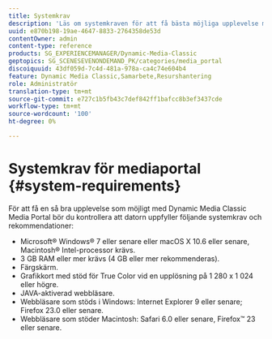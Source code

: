 ```yaml
---
title: Systemkrav
description: 'Läs om systemkraven för att få bästa möjliga upplevelse med Media Portal. '
uuid: e870b198-19ae-4647-8833-2764358de53d
contentOwner: admin
content-type: reference
products: SG_EXPERIENCEMANAGER/Dynamic-Media-Classic
geptopics: SG_SCENESEVENONDEMAND_PK/categories/media_portal
discoiquuid: 43df059d-7c4d-481a-978a-ca4c74e604b4
feature: Dynamic Media Classic,Samarbete,Resurshantering
role: Administratör
translation-type: tm+mt
source-git-commit: e727c1b5fb43c7def842ff1bafcc8b3ef3437cde
workflow-type: tm+mt
source-wordcount: '100'
ht-degree: 0%

---
```



# Systemkrav för mediaportal {#system-requirements}

För att få en så bra upplevelse som möjligt med Dynamic Media Classic Media Portal bör du kontrollera att datorn uppfyller följande systemkrav och rekommendationer:

* Microsoft® Windows® 7 eller senare eller macOS X 10.6 eller senare, Macintosh® Intel-processor krävs.
* 3 GB RAM eller mer krävs (4 GB eller mer rekommenderas).
* Färgskärm.
* Grafikkort med stöd för True Color vid en upplösning på 1 280 x 1 024 eller högre.
* JAVA-aktiverad webbläsare.
* Webbläsare som stöds i Windows: Internet Explorer 9 eller senare; Firefox 23.0 eller senare.
* Webbläsare som stöder Macintosh: Safari 6.0 eller senare, Firefox™ 23 eller senare.

